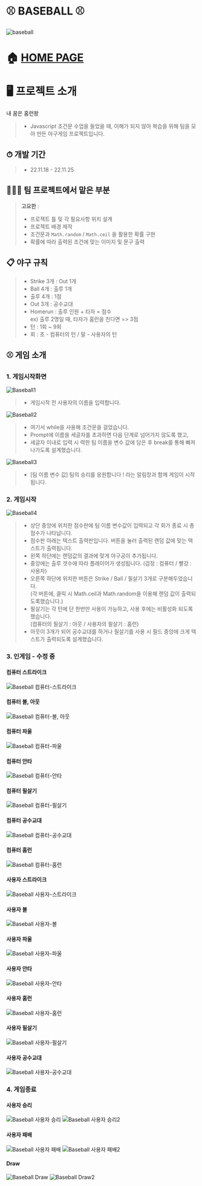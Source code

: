 # ⚾ BASEBALL ⚾
![baseball](https://user-images.githubusercontent.com/119985173/236123763-b54cada4-17d6-4acb-85c8-a30ce8fd79b0.PNG)

# 🏠 [HOME PAGE](http://hanyoko.dothome.co.kr/baseball)

# 🖥️ 프로젝트 소개
내 꿈은 홈런왕
> - Javascript 조건문 수업을 들었을 때, 이해가 되지 않아 복습을 위해 팀을 모아 만든 야구게임 프로젝트입니다. 

## ⏱ 개발 기간
> - 22.11.18 - 22.11.25

## 👨‍👧‍👧 팀 프로젝트에서 맡은 부분
> **고요한** : <br/>
> - 프로젝트 틀 및 각 필요사항 위치 설계
> - 프로젝트 배경 제작
> - 조건문과 `Math.random` / `Math.ceil` 을 활용한 확률 구현
> - 확률에 따라 출력된 조건에 맞는 이미지 및 문구 출력

## 📋 야구 규칙
> - Strike 3개 : Out 1개
> - Ball 4개 : 출루 1개
> - 출루 4개 : 1점
> - Out 3개 : 공수교대
> - Homerun : 출루 인원 + 타자 = 점수<br/> ex) 출루 2명일 때, 타자가 홈런을 친다면 => 3점
> - 턴 : 1회 ~ 9회
> - 회 : 초 - 컴퓨터의 턴 / 말 - 사용자의 턴

## ⚾ 게임 소개
### 1. 게임시작화면
![Baseball1](https://user-images.githubusercontent.com/119985173/236149422-e5222010-18b3-430a-9147-859ed616f3b5.PNG)
> - 게임시작 전 사용자의 이름을 입력합니다.

![Baseball2](https://user-images.githubusercontent.com/119985173/236149488-464d9b25-4ffe-4ab9-be96-13e2d061ef2e.PNG)
> - 여기서 while을 사용해 조건문을 걸었습니다.
> - Prompt에 이름을 세글자를 초과하면 다음 단계로 넘어가지 않도록 했고,
> - 세글자 이내로 입력 시 력한 팀 이름을 변수 값에 담은 후 break를 통해 빠져나가도록 설계했습니다.

![Baseball3](https://user-images.githubusercontent.com/119985173/236149535-951365e8-b0e3-4fe4-a53e-81a792e4ded8.PNG)
> - [팀 이름 변수 값] 팀의 승리를 응원합니다 ! 라는 알림창과 함께 게임이 시작됩니다. 

### 2. 게임시작
![Baseball4](https://user-images.githubusercontent.com/119985173/236149641-d7bc8e94-3908-4bf0-af4e-c01f80f39279.PNG)
> - 상단 중앙에 위치한 점수판에 팀 이름 변수값이 입력되고 각 회가 종료 시 총 점수가 나타납니다.
> - 점수판 아래는 텍스트 출력판입니다. 버튼을 눌러 출력된 랜덤 값에 맞는 텍스트가 출력됩니다.
> - 왼쪽 하단에는 랜덤값의 결과에 맞게 야구공이 추가됩니다.
> - 중앙에는 출루 갯수에 따라 플레이어가 생성됩니다. (검정 : 컴퓨터 / 빨강 : 사용자)
> - 오른쪽 하단에 위치한 버튼은 Strike / Ball / 필살기 3개로 구분해두었습니다.<br/>
> (각 버튼에, 클릭 시 Math.ceil과 Math.random을 이용해 랜덤 값이 출력되도록했습니다.)
> - 필살기는 각 턴에 단 한번만 사용이 가능하고, 사용 후에는 비활성화 되도록 했습니다.<br/>
> (컴퓨터의 필살기 : 아웃 / 사용자의 필살기 : 홈런)
> - 아웃이 3개가 되어 공수교대를 하거나 필살기를 사용 시 필드 중앙에 크게 텍스트가 출력되도록 설계했습니다.

### 3. 인게임 - 수정 중
  
#### 컴퓨터 스트라이크
![Baseball 컴퓨터-스트라이크](https://user-images.githubusercontent.com/119985173/236150307-2ff9719a-dc0a-4ffc-8e5b-53703dc36b69.PNG)

#### 컴퓨터 볼, 아웃
![Baseball 컴퓨터-볼, 아웃](https://user-images.githubusercontent.com/119985173/236150426-2fd4e133-d04c-4a32-88f1-b701b19148f7.PNG)

#### 컴퓨터 파울
![Baseball 컴퓨터-파울](https://user-images.githubusercontent.com/119985173/236151170-b447ed0e-149d-40cd-8e09-e90a6fa36814.PNG)

#### 컴퓨터 안타
![Baseball 컴퓨터-안타](https://user-images.githubusercontent.com/119985173/236154313-58d46965-1738-45ce-8a47-e1e48eb3c06a.PNG)

#### 컴퓨터 필살기
![Baseball 컴퓨터-필살기](https://user-images.githubusercontent.com/119985173/236151098-57c83190-06c5-4274-83a9-4c91b754502c.PNG)

#### 컴퓨터 공수교대
![Baseball 컴퓨터-공수교대](https://user-images.githubusercontent.com/119985173/236150885-7eabbcf4-7565-4241-8b79-77f86c4d6f21.PNG)

#### 컴퓨터 홈런
![Baseball 컴퓨터-홈런](https://user-images.githubusercontent.com/119985173/236150795-5781e10e-ca86-472b-bbde-9882e33e6d8f.PNG)

#### 사용자 스트라이크
![Baseball 사용자-스트라이크](https://user-images.githubusercontent.com/119985173/236152203-d03f8f84-15c3-4e6d-9c47-63823b865915.PNG)

#### 사용자 볼
![Baseball 사용자-볼](https://user-images.githubusercontent.com/119985173/236152128-ee6d4aca-f1b4-4338-95b2-b17cce4394b6.PNG)

#### 사용자 파울
![Baseball 사용자-파울](https://user-images.githubusercontent.com/119985173/236152351-4cd4123e-4246-4605-8abf-3ef92e9adab2.PNG)

#### 사용자 안타
![Baseball 사용자-안타](https://user-images.githubusercontent.com/119985173/236152267-39031587-35db-4914-9557-74e263e2a6cc.PNG)

#### 사용자 홈런
![Baseball 사용자-홈런](https://user-images.githubusercontent.com/119985173/236154772-3054a6c6-5ed3-4831-9e4d-342743da936d.PNG)

#### 사용자 필살기
![Baseball 사용자-필살기](https://user-images.githubusercontent.com/119985173/236152457-4ef35966-0195-493b-b6bf-d8d9b72e0c81.PNG)

#### 사용자 공수교대
![Baseball 사용자-공수교대](https://user-images.githubusercontent.com/119985173/236152039-cf76f76e-0c6c-4c0d-881c-9434936fe27f.PNG)
  
### 4. 게임종료
  
#### 사용자 승리
![Baseball 사용자 승리](https://user-images.githubusercontent.com/119985173/236151637-c3ccd841-ad6e-4d18-a6d3-f7fb695c55cb.PNG)
![Baseball 사용자 승리2](https://user-images.githubusercontent.com/119985173/236151712-844c8124-c9cc-4312-be9f-d7ddcb481e59.PNG)

#### 사용자 패배 
![Baseball 사용자 패배](https://user-images.githubusercontent.com/119985173/236151815-37888276-75cb-495f-bf10-d2ef2a886e4d.PNG)
![Baseball 사용자 패배2](https://user-images.githubusercontent.com/119985173/236151915-6daceac4-0578-4f73-8bb5-5b7071629837.PNG)

#### Draw
![Baseball Draw](https://user-images.githubusercontent.com/119985173/236151576-1a7fb089-c0c0-470e-8367-fc0e71042967.PNG)
![Baseball Draw2](https://user-images.githubusercontent.com/119985173/236154836-f51a4e47-8fa7-4191-bfaa-56cd8d0fbf27.PNG)
</details>
